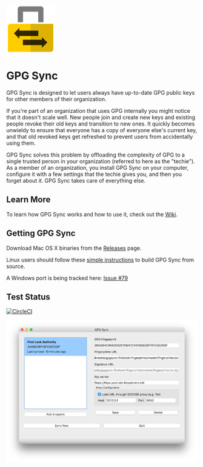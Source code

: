 ![GPG Sync](./logo/logo.png)

# GPG Sync

GPG Sync is designed to let users always have up-to-date GPG public keys for other members of their organization.

If you're part of an organization that uses GPG internally you might notice that it doesn't scale well. New people join and create new keys and existing people revoke their old keys and transition to new ones. It quickly becomes unwieldy to ensure that everyone has a copy of everyone else's current key, and that old revoked keys get refreshed to prevent users from accidentally using them.

GPG Sync solves this problem by offloading the complexity of GPG to a single trusted person in your organization (referred to here as the "techie"). As a member of an organization, you install GPG Sync on your computer, configure it with a few settings that the techie gives you, and then you forget about it. GPG Sync takes care of everything else.

## Learn More

To learn how GPG Sync works and how to use it, check out the [Wiki](https://github.com/firstlookmedia/gpgsync/wiki).

## Getting GPG Sync

Download Mac OS X binaries from the [Releases](https://github.com/firstlookmedia/gpgsync/releases) page.

Linux users should follow these [simple instructions](https://github.com/firstlookmedia/gpgsync/blob/master/BUILD.md#linux-distributions) to build GPG Sync from source.

A Windows port is being tracked here: [Issue #79](https://github.com/firstlookmedia/gpgsync/issues/79)

## Test Status

[![CircleCI](https://circleci.com/gh/firstlookmedia/gpgsync.svg?style=shield&circle-token=8c35e705699711e0aff4934b4adef5b9e02e738d)](https://circleci.com/gh/firstlookmedia/gpgsync)

![Screenshot](./logo/screenshot.png)
